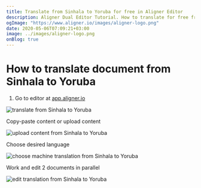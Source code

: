```yaml
---
title: Translate from Sinhala to Yoruba for free in Aligner Editor
description: Aligner Dual Editor Tutorial. How to translate for free from Sinhala to Yoruba. Aligner is multilingual document management platform. 
ogImage: "https://www.aligner.io/images/aligner-logo.png"
date: 2020-05-06T07:09:21+03:00
image: ../images/aligner-logo.png
onBlog: true
---
```


# How to translate document from Sinhala to Yoruba

1. Go to editor at [app.aligner.io](https://app.aligner.io "Aligner App web page")

![translate from Sinhala to Yoruba](../aligner-blank-editor.png "translate from Sinhala to Yoruba")

Copy-paste content or upload content

![upload content from Sinhala to Yoruba](../aligner-uploaded-document.png "upload content from Sinhala to Yoruba")

Choose desired language

![choose machine translation from Sinhala to Yoruba](../aligner-language-dropdown.png "choose machine translation from Sinhala to Yoruba")

Work and edit 2 documents in parallel

![edit translation from Sinhala to Yoruba](../aligner-double-sitded-editor.png "edit translation from Sinhala to Yoruba")

